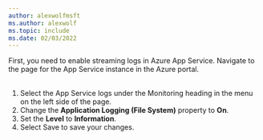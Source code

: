 ```yaml
---
author: alexwolfmsft
ms.author: alexwolf
ms.topic: include
ms.date: 02/03/2022
---
```


First, you need to enable streaming logs in Azure App Service. Navigate to the page for the App Service instance in the Azure portal.
<br>
<br>
1) Select the App Service logs under the Monitoring heading in the menu on the left side of the page.
2) Change the **Application Logging (File System)** property to **On**.
3) Set the **Level** to **Information**.
4) Select Save to save your changes.
